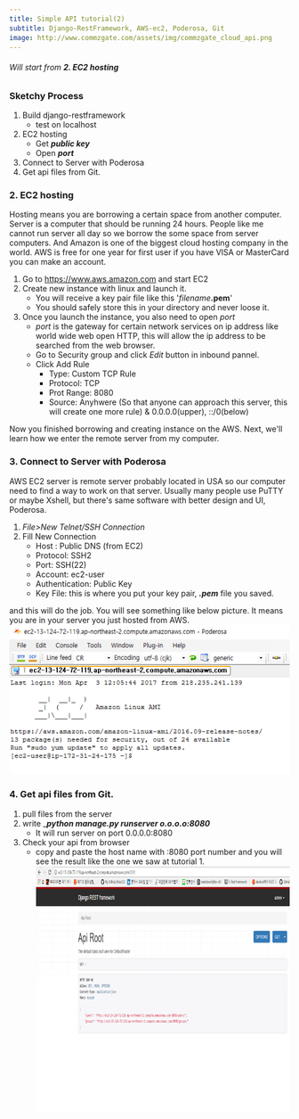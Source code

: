 ```yaml
---
title: Simple API tutorial(2)
subtitle: Django-RestFramework, AWS-ec2, Poderosa, Git
image: http://www.commzgate.com/assets/img/commzgate_cloud_api.png
---
```

###### Will start from __2. EC2 hosting__

### Sketchy Process
1. Build django-restframework
   * test on localhost
2. EC2 hosting
   * Get _**public key**_
   * Open _**port**_
3. Connect to Server with Poderosa
4. Get api files from Git.

### 2. EC2 hosting
Hosting means you are borrowing a certain space from another computer. Server is a computer that should be running 24 hours. People like me cannot run server all day so we borrow the some space from server computers. And Amazon is one of the biggest cloud hosting company in the world. 
AWS is free for one year for first user if you have VISA or MasterCard you can make an account.
1. Go to https://www.aws.amazon.com and start EC2
2. Create new instance with linux and launch it.
   * You will receive a key pair file like this '*filename*__.pem__'
   * You should safely store this in your directory and never loose it.
3. Once you launch the instance, you also need to open *port*
   * *port* is the gateway for certain network services on ip address like world wide web open HTTP, this will allow the ip address to be searched from the web browser.
   * Go to Security group and click *Edit* button in inbound pannel.
   * Click Add Rule
      * Type: Custom TCP Rule
      * Protocol: TCP
      * Prot Range: 8080
      * Source: Anyhwere (So that anyone can approach this server, this will create one more rule) & 0.0.0.0(upper), ::/0(below)
      
Now you finished borrowing and creating instance on the AWS. Next, we'll learn how we enter the remote server from my computer.

### 3. Connect to Server with Poderosa
AWS EC2 server is remote server probably located in USA so our computer need to find a way to work on that server. Usually many people use PuTTY or maybe Xshell, but there's same software with better design and UI, Poderosa.
1. *File>New Telnet/SSH Connection*
2. Fill New Connection
   * Host : Public DNS (from EC2)
   * Protocol: SSH2
   * Port: SSH(22)
   * Account: ec2-user
   * Authentication: Public Key
   * Key File: this is where you put your key pair, _**.pem**_ file you saved.

and this will do the job. You will see something like below picture. It means you are in your server you just hosted from AWS.
![poderosa result](/img/api-tutorial3.PNG)

### 4. Get api files from Git.
1. pull files from the server
2. write __**python manage.py runserver o.o.o.o:8080**_
    * It will run server on port 0.0.0.0:8080
3. Check your api from browser 
    * copy and paste the host name with :8080 port number and you will see the result like the one we saw at tutorial 1.
![apiresult](/img/api-tutorial1.PNG)
